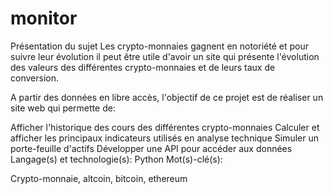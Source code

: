 # monitor



Présentation du sujet
Les crypto-monnaies gagnent en notoriété et pour suivre leur évolution il peut être utile d'avoir un site qui présente l'évolution des valeurs des différentes crypto-monnaies et de leurs taux de conversion.

A partir des données en libre accès, l'objectif de ce projet est de réaliser un site web qui permette de:

Afficher l'historique des cours des différentes crypto-monnaies
Calculer et afficher les principaux indicateurs utilisés en analyse technique
Simuler un porte-feuille d'actifs
Développer une API pour accéder aux données
Langage(s) et technologie(s):
Python
Mot(s)-clé(s):

Crypto-monnaie, altcoin, bitcoin, ethereum
